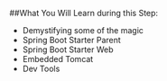 ##What You Will Learn during this Step:
- Demystifying some of the magic
 - Spring Boot Starter Parent
 - Spring Boot Starter Web
 - Embedded Tomcat
 - Dev Tools